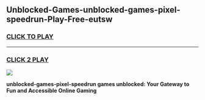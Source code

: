 
## Unblocked-Games-unblocked-games-pixel-speedrun-Play-Free-eutsw
<h3>
<a href="https://premium76.site?title=unblocked-games-pixel-speedrun&ref=19M">CLICK TO PLAY</a></h3>
<hr>

<h3>
<a href="https://premium76.site?title=unblocked-games-pixel-speedrun&ref=19M">CLICK 2 PLAY</a>
  
</h3>

<a href="https://premium76.site?title=unblocked-games-pixel-speedrun&ref=19M"><img src="https://clearcache.store/games.png"></a>


**unblocked-games-pixel-speedrun games unblocked: Your Gateway to Fun and Accessible Online Gaming**
